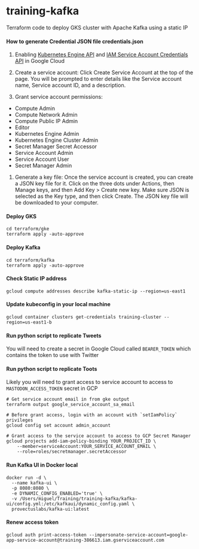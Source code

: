 # training-kafka

Terraform code to deploy GKS cluster with Apache Kafka using a static IP

#### How to generate Credential JSON file credentials.json

1. Enabling [Kubernetes Engine API](https://console.cloud.google.com/apis/enableflow?apiid=container.googleapis.com) and [IAM Service Account Credentials API](https://console.cloud.google.com/apis/api/iamcredentials.googleapis.com/) in Google Cloud
2. Create a service account: Click Create Service Account at the top of the page. You will be prompted to enter details like the Service account name, Service account ID, and a description.

3. Grant service account permissions:
- Compute Admin
- Compute Network Admin
- Compute Public IP Admin
- Editor
- Kubernetes Engine Admin
- Kubernetes Engine Cluster Admin
- Secret Manager Secret Accessor
- Service Account Admin
- Service Account User
- Secret Manager Admin

1. Generate a key file: Once the service account is created, you can create a JSON key file for it. Click on the three dots under Actions, then Manage keys, and then Add Key > Create new key. Make sure JSON is selected as the Key type, and then click Create. The JSON key file will be downloaded to your computer.

#### Deploy GKS
```
cd terraform/gke
terraform apply -auto-approve
```

#### Deploy Kafka
```
cd terraform/kafka
terraform apply -auto-approve
```

#### Check Static IP address
`gcloud compute addresses describe kafka-static-ip --region=us-east1`

#### Update kubeconfig in your local machine
`gcloud container clusters get-credentials training-cluster --region=us-east1-b`

#### Run python script to replicate Tweets
You will need to create a secret in Google Cloud called `BEARER_TOKEN` which contains the token to use with Twitter

#### Run python script to replicate Toots
Likely you will need to grant access to service account to access to `MASTODON_ACCESS_TOKEN` secret in GCP
```
# Get service account email in from gke output
terraform output google_service_account_sa_email 

# Before grant access, login with an account with `setIamPolicy` privileges
gcloud config set account admin_account

# Grant access to the service account to access to GCP Secret Manager
gcloud projects add-iam-policy-binding YOUR_PROJECT_ID \
    --member=serviceAccount:YOUR_SERVICE_ACCOUNT_EMAIL \
    --role=roles/secretmanager.secretAccessor
```


#### Run Kafka UI in Docker local
```
docker run -d \
  --name kafka-ui \
  -p 8080:8080 \
  -e DYNAMIC_CONFIG_ENABLED='true' \
  -v /Users/miguel/Training/training-kafka/kafka-ui/config.yml:/etc/kafkaui/dynamic_config.yaml \
  provectuslabs/kafka-ui:latest

````

#### Renew access token
`gcloud auth print-access-token --impersonate-service-account=google-app-service-account@training-386613.iam.gserviceaccount.com`